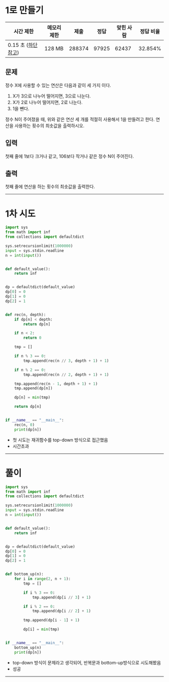# 1로 만들기
|시간 제한|메모리 제한|제출|정답|맞힌 사람|정답 비율|
|---|---|---|---|---|---|
|0.15 초 ([하단 참고](https://www.acmicpc.net/problem/1463#))|128 MB|288374|97925|62437|32.854%|

## 문제

정수 X에 사용할 수 있는 연산은 다음과 같이 세 가지 이다.

1. X가 3으로 나누어 떨어지면, 3으로 나눈다.
2. X가 2로 나누어 떨어지면, 2로 나눈다.
3. 1을 뺀다.

정수 N이 주어졌을 때, 위와 같은 연산 세 개를 적절히 사용해서 1을 만들려고 한다. 연산을 사용하는 횟수의 최솟값을 출력하시오.

## 입력

첫째 줄에 1보다 크거나 같고, 106보다 작거나 같은 정수 N이 주어진다.

## 출력

첫째 줄에 연산을 하는 횟수의 최솟값을 출력한다.

---
# 1차 시도
```python
import sys
from math import inf
from collections import defaultdict

sys.setrecursionlimit(1000000)
input = sys.stdin.readline
n = int(input())


def default_value():
    return inf


dp = defaultdict(default_value)
dp[0] = 0
dp[1] = 0
dp[2] = 1


def rec(n, depth):
    if dp[n] < depth:
        return dp[n]

    if n < 2:
        return 0

    tmp = []

    if n % 3 == 0:
        tmp.append(rec(n // 3, depth + 1) + 1)

    if n % 2 == 0:
        tmp.append(rec(n // 2, depth + 1) + 1)

    tmp.append(rec(n - 1, depth + 1) + 1)
    tmp.append(dp[n])

    dp[n] = min(tmp)

    return dp[n]


if __name__ == "__main__":
    rec(n, 0)
    print(dp[n])

```

- 첫 시도는 재귀함수를 top-down 방식으로 접근했음
- 시간초과

---
# 풀이
```python
import sys
from math import inf
from collections import defaultdict

sys.setrecursionlimit(1000000)
input = sys.stdin.readline
n = int(input())


def default_value():
    return inf


dp = defaultdict(default_value)
dp[0] = 0
dp[1] = 0
dp[2] = 1


def bottom_up(n):
    for i in range(2, n + 1):
        tmp = []

        if i % 3 == 0:
            tmp.append(dp[i // 3] + 1)

        if i % 2 == 0:
            tmp.append(dp[i // 2] + 1)

        tmp.append(dp[i - 1] + 1)

        dp[i] = min(tmp)


if __name__ == "__main__":
    bottom_up(n)
    print(dp[n])

```

- top-down 방식이 문제라고 생각되어, 반복문과 bottom-up방식으로 시도해봤음
- 성공

---
